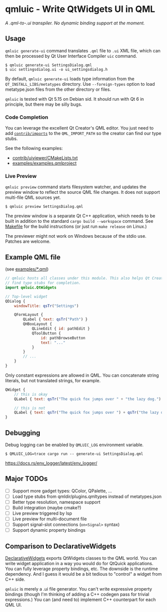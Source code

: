 qmluic - Write QtWidgets UI in QML
==================================

*A .qml-to-.ui transpiler. No dynamic binding support at the moment.*

Usage
-----

`qmluic generate-ui` command translates `.qml` file to `.ui` XML file, which
can then be processed by Qt User Interface Compiler `uic` command.

```
$ qmluic generate-ui SettingsDialog.qml
$ uic settingsdialog.ui -o ui_settingsdialog.h
```

By default, `qmluic generate-ui` loads type information from the
`QT_INSTALL_LIBS/metatypes` directory. Use `--foreign-types` option to load
metatype.json files from the other directory or files.

`qmluic` is tested with Qt 5.15 on Debian sid. It should run with Qt 6 in
principle, but there may be silly bugs.

### Code Completion

You can leverage the excellent Qt Creator's QML editor. You just need to add
[`contrib/imports`](contrib/imports) to the `QML_IMPORT_PATH` so the creator
can find our type stubs.

See the following examples:

* [contrib/uiviewer/CMakeLists.txt](contrib/uiviewer/CMakeLists.txt)
* [examples/examples.qmlproject](examples/examples.qmlproject)

### Live Preview

`qmluic preview` command starts filesystem watcher, and updates the preview
window to reflect the source QML file changes. It does not support multi-file
QML sources yet.

```
$ qmluic preview SettingsDialog.qml
```

The preview window is a separate Qt C++ application, which needs to be built
in addition to the standard `cargo build --workspace` command.
See [Makefile](Makefile) for the build instructions (or just run `make release`
on Linux.)

The previewer might not work on Windows because of the stdio use. Patches are
welcome.

Example QML file
----------------

(see [examples/*.qml](examples))

```qml
// qmluic hosts all classes under this module. This also helps Qt Creator
// find type stubs for completion.
import qmluic.QtWidgets

// Top-level widget
QDialog {
    windowTitle: qsTr("Settings")

    QFormLayout {
        QLabel { text: qsTr("Path") }
        QHBoxLayout {
            QLineEdit { id: pathEdit }
            QToolButton {
                id: pathBrowseButton
                text: "..."
            }
        }
        // ...
    }
}
```

Only constant expressions are allowed in QML. You can concatenate string
literals, but not translated strings, for example.

```qml
QWidget {
    // this is okay
    QLabel { text: qsTr("The quick fox jumps over " + "the lazy dog.") }

    // this is not
    QLabel { text: qsTr("The quick fox jumps over ") + qsTr("the lazy dog.") }
}
```

Debugging
---------

Debug logging can be enabled by `QMLUIC_LOG` environment variable.

```
$ QMLUIC_LOG=trace cargo run -- generate-ui SettingsDialog.qml
```

https://docs.rs/env_logger/latest/env_logger/

Major TODOs
-----------

- [ ] Support more gadget types: QColor, QPalette, ...
- [ ] Load type stubs from qmldir/plugins.qmltypes instead of metatypes.json
- [ ] Better type resolution, namespace support
- [ ] Build integration (maybe cmake?)
- [ ] Live preview triggered by lsp
- [ ] Live preview for multi-document file
- [ ] Support signal-slot connections (`on<Signal>` syntax)
- [ ] Support dynamic property bindings

Comparison to DeclarativeWidgets
--------------------------------

[DeclarativeWidgets](https://github.com/KDAB/DeclarativeWidgets) exports
QtWidgets classes to the QML world. You can write widget application in a way
you would do for QtQuick applications. You can fully leverage property
bindings, etc. The downside is the runtime dependency. And I guess it would
be a bit tedious to "control" a widget from C++ side.

`qmluic` is merely a .ui file generator. You can't write expressive property
bindings (though I'm thinking of adding a C++ codegen pass for trivial
expressions.) You can (and need to) implement C++ counterpart for each QML UI.
